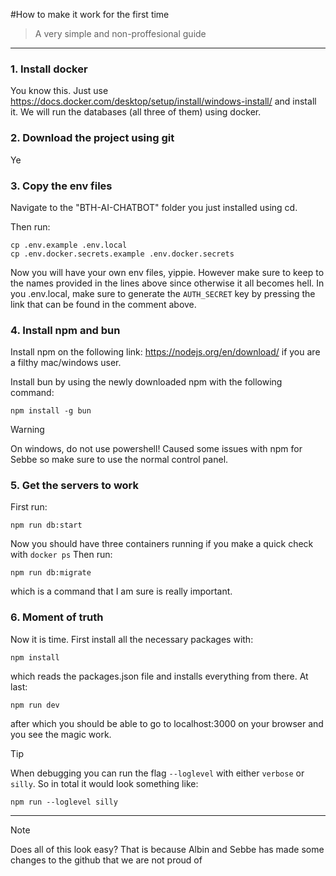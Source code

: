 #How to make it work for the first time
> A very simple and non-proffesional guide

---

### 1. Install docker

You know this. Just use https://docs.docker.com/desktop/setup/install/windows-install/ and install it. We will run the databases (all three of them) using docker. 

<!-- ![](Pisces_files/Trip_plan.jpg){width=300 fig-align="center"} -->

### 2. Download the project using git
Ye

### 3. Copy the env files
Navigate to the "BTH-AI-CHATBOT" folder you just installed using cd. 

Then run:
```
cp .env.example .env.local
cp .env.docker.secrets.example .env.docker.secrets
```

Now you will have your own env files, yippie. However make sure to keep to the names provided in the lines above since otherwise it all becomes hell.
In you .env.local, make sure to generate the ```AUTH_SECRET``` key by pressing the link that can be found in the comment above. 

### 4. Install npm and bun
Install npm on the following link: https://nodejs.org/en/download/ if you are a filthy mac/windows user.

Install bun by using the newly downloaded npm with the following command:

```
npm install -g bun
```

> [!WARNING]
> On windows, do not use powershell! Caused some issues with npm for Sebbe so make sure to use the normal control panel.

### 5. Get the servers to work
First run:
```
npm run db:start
```
Now you should have three containers running if you make a quick check with ```docker ps```
Then run:

```
npm run db:migrate
```

which is a command that I am sure is really important. 

### 6. Moment of truth

Now it is time. First install all the necessary packages with:
```
npm install
```
which reads the packages.json file and installs everything from there.
At last:
```
npm run dev
```

after which you should be able to go to localhost:3000 on your browser and you see the magic work.

> [!TIP]
> When debugging you can run the flag ```--loglevel``` with either ```verbose```  or ```silly```. So in total it would look something like:
> 
> ```
> npm run --loglevel silly
> ```
---

> [!NOTE]
> Does all of this look easy? That is because Albin and Sebbe has made some changes to the github that we are not proud of
